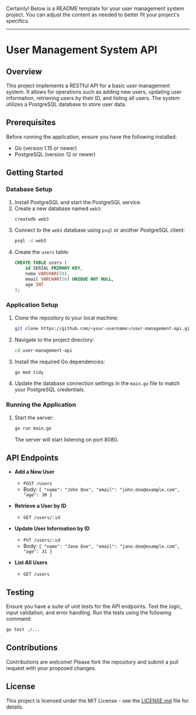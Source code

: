 Certainly! Below is a README template for your user management system project. You can adjust the content as needed to better fit your project's specifics.

---

# User Management System API

## Overview

This project implements a RESTful API for a basic user management system. It allows for operations such as adding new users, updating user information, retrieving users by their ID, and listing all users. The system utilizes a PostgreSQL database to store user data.

## Prerequisites

Before running the application, ensure you have the following installed:

- Go (version 1.15 or newer)
- PostgreSQL (version 12 or newer)

## Getting Started

### Database Setup

1. Install PostgreSQL and start the PostgreSQL service.
2. Create a new database named `web3`:
    ```bash
    createdb web3
    ```
3. Connect to the `web3` database using `psql` or another PostgreSQL client:
    ```bash
    psql -d web3
    ```
4. Create the `users` table:
    ```sql
    CREATE TABLE users (
        id SERIAL PRIMARY KEY,
        name VARCHAR(50),
        email VARCHAR(50) UNIQUE NOT NULL,
        age INT
    );
    ```

### Application Setup

1. Clone the repository to your local machine:
    ```bash
    git clone https://github.com/<your-username>/user-management-api.git
    ```
2. Navigate to the project directory:
    ```bash
    cd user-management-api
    ```
3. Install the required Go dependencies:
    ```bash
    go mod tidy
    ```
4. Update the database connection settings in the `main.go` file to match your PostgreSQL credentials.

### Running the Application

1. Start the server:
    ```bash
    go run main.go
    ```
    The server will start listening on port 8080.

## API Endpoints

- **Add a New User**
  - `POST /users`
  - Body: `{ "name": "John Doe", "email": "john.doe@example.com", "age": 30 }`

- **Retrieve a User by ID**
  - `GET /users/:id`
  
- **Update User Information by ID**
  - `PUT /users/:id`
  - Body: `{ "name": "Jane Doe", "email": "jane.doe@example.com", "age": 31 }`

- **List All Users**
  - `GET /users`

## Testing

Ensure you have a suite of unit tests for the API endpoints. Test the logic, input validation, and error handling. Run the tests using the following command:

```bash
go test ./...
```

## Contributions

Contributions are welcome! Please fork the repository and submit a pull request with your proposed changes.

## License

This project is licensed under the MIT License - see the [LICENSE.md](LICENSE.md) file for details.
